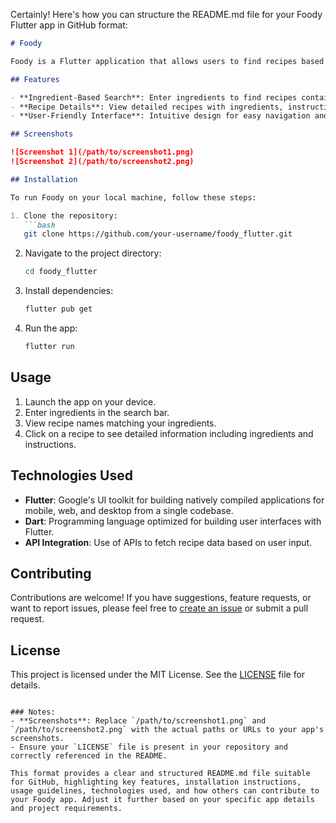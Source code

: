 Certainly! Here's how you can structure the README.md file for your Foody Flutter app in GitHub format:

```markdown
# Foody

Foody is a Flutter application that allows users to find recipes based on ingredients they have. It utilizes an API to fetch recipe names matching the user's input and provides detailed recipes when a user selects a specific recipe.

## Features

- **Ingredient-Based Search**: Enter ingredients to find recipes containing those ingredients.
- **Recipe Details**: View detailed recipes with ingredients, instructions, and other relevant information.
- **User-Friendly Interface**: Intuitive design for easy navigation and interaction.

## Screenshots

![Screenshot 1](/path/to/screenshot1.png)
![Screenshot 2](/path/to/screenshot2.png)

## Installation

To run Foody on your local machine, follow these steps:

1. Clone the repository:
   ```bash
   git clone https://github.com/your-username/foody_flutter.git
   ```

2. Navigate to the project directory:
   ```bash
   cd foody_flutter
   ```

3. Install dependencies:
   ```bash
   flutter pub get
   ```

4. Run the app:
   ```bash
   flutter run
   ```

## Usage

1. Launch the app on your device.
2. Enter ingredients in the search bar.
3. View recipe names matching your ingredients.
4. Click on a recipe to see detailed information including ingredients and instructions.

## Technologies Used

- **Flutter**: Google's UI toolkit for building natively compiled applications for mobile, web, and desktop from a single codebase.
- **Dart**: Programming language optimized for building user interfaces with Flutter.
- **API Integration**: Use of APIs to fetch recipe data based on user input.

## Contributing

Contributions are welcome! If you have suggestions, feature requests, or want to report issues, please feel free to [create an issue](https://github.com/your-username/foody_flutter/issues) or submit a pull request.

## License

This project is licensed under the MIT License. See the [LICENSE](./LICENSE) file for details.
```

### Notes:
- **Screenshots**: Replace `/path/to/screenshot1.png` and `/path/to/screenshot2.png` with the actual paths or URLs to your app's screenshots.
- Ensure your `LICENSE` file is present in your repository and correctly referenced in the README.
  
This format provides a clear and structured README.md file suitable for GitHub, highlighting key features, installation instructions, usage guidelines, technologies used, and how others can contribute to your Foody app. Adjust it further based on your specific app details and project requirements.
